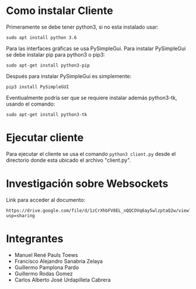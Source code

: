 # Como instalar Cliente
Primeramente se debe tener python3, si no esta instalado usar:

    sudo apt install python 3.6

Para las interfaces gráficas se usa PySimpleGui. Para instalar PySimpleGui se debe instalar pip para python3 o pip3:

    sudo apt-get install python3-pip
    
Después para instalar PySimpleGui es simplemente:

    pip3 install PySimpleGUI


Eventiualmente podría ser que se requiere instalar además python3-tk, usando el comando:

    sudo apt-get install python3-tk


# Ejecutar cliente
Para ejecutar el cliente se usa el comando `python3 client.py` desde el directorio donde esta ubicado el archivo "client.py".

# Investigación sobre Websockets
Link para acceder al documento:

    https://drive.google.com/file/d/1zCrXhbFV8EL_nQQCOVq6ay5wlzptaQ2w/view?usp=sharing
    
# Integrantes
* Manuel René Pauls Toews
* Francisco Alejandro Sanabria Zelaya
* Guillermo Pamplona Pardo
* Guillermo Rodas Gomez
* Carlos Alberto José Urdapilleta Cabrera


